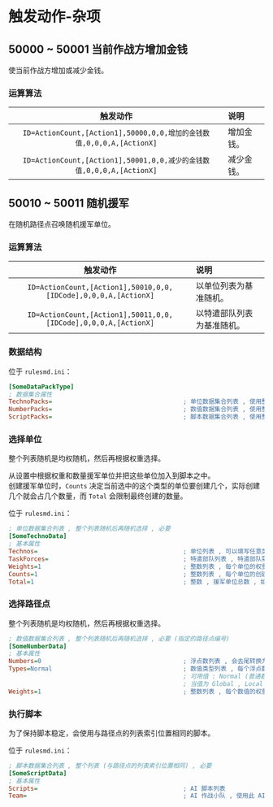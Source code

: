 # 触发动作-杂项

## 50000 ~ 50001 当前作战方增加金钱

使当前作战方增加或减少金钱。

### 运算算法

|触发动作|说明|
|:-:|:-|
|`ID=ActionCount,[Action1],50000,0,0,增加的金钱数值,0,0,0,A,[ActionX]`|增加金钱。|
|`ID=ActionCount,[Action1],50001,0,0,减少的金钱数值,0,0,0,A,[ActionX]`|减少金钱。|



## 50010 ~ 50011 随机援军

在随机路径点召唤随机援军单位。

### 运算算法

|触发动作|说明|
|:-:|:-|
|`ID=ActionCount,[Action1],50010,0,0,[IDCode],0,0,0,A,[ActionX]`|以单位列表为基准随机。|
|`ID=ActionCount,[Action1],50011,0,0,[IDCode],0,0,0,A,[ActionX]`|以特遣部队列表为基准随机。|

### 数据结构

位于 `rulesmd.ini`：

```ini
[SomeDataPackType]
; 数据集合属性
TechnoPacks=                                    ; 单位数据集合列表 , 使用整个列表
NumberPacks=                                    ; 数值数据集合列表 , 使用整个列表
ScriptPacks=                                    ; 脚本数据集合列表 , 使用整个列表
```

### 选择单位

整个列表随机是均权随机，然后再根据权重选择。

从设置中根据权重和数量援军单位并把这些单位加入到脚本之中。  
创建援军单位时，`Counts` 决定当前选中的这个类型的单位要创建几个，实际创建几个就会占几个数量，而 `Total` 会限制最终创建的数量。

位于 `rulesmd.ini`：

```ini
; 单位数据集合列表 , 整个列表随机后再随机选择 , 必要
[SomeTechnoData]
; 基本属性
Technos=                                        ; 单位列表 , 可以填写任意类型的单位 , 虽然可以使用建筑援军 , 但是请确保不会重叠 , 逻辑本身不会检测重叠 , 50010 使用此列表
TaskForces=                                     ; 特遣部队列表 , 特遣部队需要注册 , 50011 使用此列表
Weights=1                                       ; 整数列表 , 每个单位的权重 , 小于 1 视为 1 处理 , 默认值是 1
Counts=1                                        ; 整数列表 , 每个单位的创建数量 , 如果使用特遣部队则表示使用几套特遣部队中的单位 , 小于 1 视为 1 处理 , 默认值是 1 , 单位 : 个
Total=1                                         ; 整数 , 援军单位总数 , 如果使用特遣部队则表示使用特遣部队的总套数 , 小于 1 视为 1 处理 , 默认值是 1 , 单位 : 个
```

### 选择路径点

整个列表随机是均权随机，然后再根据权重选择。

```ini
; 数值数据集合列表 , 整个列表随机后再随机选择 , 必要 (指定的路径点编号)
[SomeNumberData]
; 基本属性
Numbers=0                                       ; 浮点数列表 , 会去尾转换为整数 , 默认值是 0
Types=Normal                                    ; 数值类型列表 , 每个浮点数的具体类型 , 默认值是 Normal (不区分大小写)
                                                ; 可用值 : Normal (普通数值) , Global (全局变量) , Local (局部变量) , House (指定的作战方局部变量)
                                                ; 当值为 Global , Local , House 时 , Numbers 中对应的数值会作为索引 (去尾转为整数) 来取出相应的变量的值 , 变量不存在时取出它们的默认值 0
Weights=1                                       ; 整数列表 , 每个数值的权重 , 小于 1 视为 1 处理 , 默认值是 1
```

### 执行脚本

为了保持脚本稳定，会使用与路径点的列表索引位置相同的脚本。

位于 `rulesmd.ini`：

```ini
; 脚本数据集合列表 , 整个列表 (与路径点的列表索引位置相同) , 必要
[SomeScriptData]
; 基本属性
Scripts=                                        ; AI 脚本列表
Team=                                           ; AI 作战小队 , 使用此 AI 作战小队为援军单位创建一个新的作战小队
```